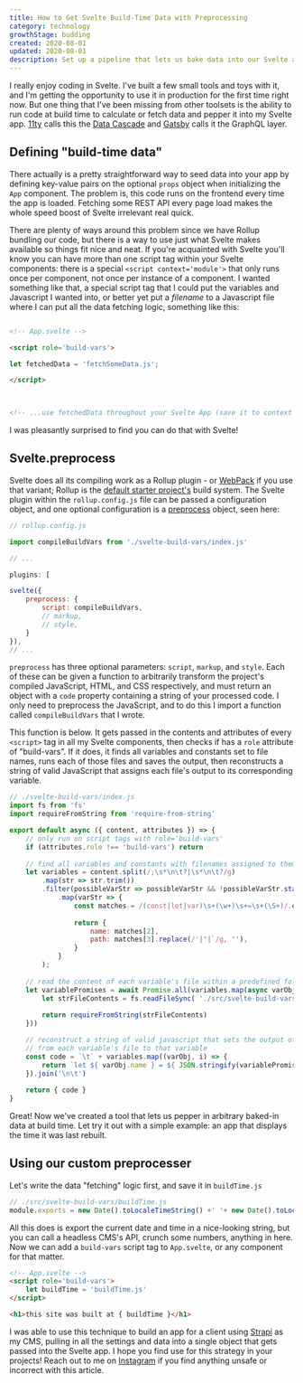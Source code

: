 ```yaml
---
title: How to Get Svelte Build-Time Data with Preprocessing
category: technology
growthStage: budding
created: 2020-08-01
updated: 2020-08-01
description: Set up a pipeline that lets us bake data into our Svelte app at build time, and make it fashion.
---
```

I really enjoy coding in Svelte. I've built a few small tools and toys with it, and I'm getting the opportunity to use it in production for the first time right now. But one thing that I've been missing from other toolsets is the ability to run code at build time to calculate or fetch data and pepper it into my Svelte app. [11ty](http://11ty.dev) calls this the [Data Cascade](https://www.11ty.dev/docs/data-cascade/) and [Gatsby](http://gatsbyjs.org) calls it the GraphQL layer.

## Defining "build-time data"
There actually is a pretty straightforward way to seed data into your app by defining key-value pairs on the optional `props` object when initializing the `App` component. The problem is, this code runs on the frontend every time the app is loaded. Fetching some REST API every page load makes the whole speed boost of Svelte irrelevant real quick.  

There are plenty of ways around this problem since we have Rollup bundling our code, but there is a way to use just what Svelte makes available so things fit nice and neat. If you're acquainted with Svelte you'll know you can have more than one script tag within your Svelte components: there is a special `<script context='module'>` that only runs once per component, not once per instance of a component. I wanted something like that, a special script tag that I could put the variables and Javascript I wanted into, or better yet put a *filename* to a Javascript file where I can put all the data fetching logic, something like this: 

```html

<!-- App.svelte -->

<script role='build-vars'>

let fetchedData = 'fetchSomeData.js';

</script>

  

<!-- ...use fetchedData throughout your Svelte App (save it to context for superpowers!) -->

```

I was pleasantly surprised to find you can do that with Svelte!  

## Svelte.preprocess
Svelte does all its compiling work as a Rollup plugin - or [WebPack](https://github.com/sveltejs/template-webpack) if you use that variant; Rollup is the [default starter project's](https://github.com/sveltejs/template) build system. The Svelte plugin within the `rollup.config.js` file can be passed a configuration object, and one optional configuration is a [preprocess](https://svelte.dev/docs#svelte_preprocess) object, seen here:

```js
// rollup.config.js

import compileBuildVars from './svelte-build-vars/index.js'

// ...

plugins: [

svelte({
	preprocess: {
		script: compileBuildVars,
		// markup,		
		// style,
	}
}),
// ...
```

`preprocess` has three optional parameters: `script`, `markup`, and `style`. Each of these can be given a function to arbitrarily transform the project's compiled JavaScript, HTML, and CSS respectively, and must return an object with a `code` property containing a string of your processed code. I only need to preprocess the JavaScript, and to do this I import a function called `compileBuildVars` that I wrote.

This function is below. It gets passed in the contents and attributes of every `<script>` tag in all my Svelte components, then checks if has a `role` attribute of "build-vars". If it does, it finds all variables and constants set to file names, runs each of those files and saves the output, then reconstructs a string of valid JavaScript that assigns each file's output to its corresponding variable.

```jsx
// ./svelte-build-vars/index.js
import fs from 'fs'
import requireFromString from 'require-from-string'

export default async ({ content, attributes }) => {
	// only run on script tags with role='build-vars'
	if (attributes.role !== 'build-vars') return
	
	// find all variables and constants with filenames assigned to them
	let variables = content.split(/;\s*\n\t?|\s*\n\t?/g)
		.map(str => str.trim())
		.filter(possibleVarStr => possibleVarStr && !possibleVarStr.startsWith('//') && /const|let|var/.test(possibleVarStr))
			.map(varStr => {
				const matches = /(const|let|var)\s+(\w+)\s+=\s+(\S+)/.exec(varStr)
				
				return {
					name: matches[2],
					path: matches[3].replace(/'|"|`/g, ''),
				}
			}
		);
	
	// read the content of each variable's file within a predefined folder
	let variablePromises = await Promise.all(variables.map(async varObj => {
		let strFileContents = fs.readFileSync( './src/svelte-build-vars/'+varObj.path, 'utf8' );
	
		return requireFromString(strFileContents)
	}))

	// reconstruct a string of valid javascript that sets the output of the code
	// from each variable's file to that variable
	const code = `\t` + variables.map((varObj, i) => {
		return `let ${ varObj.name } = ${ JSON.stringify(variablePromises[i]) };`
	}).join('\n\t')
	
	return { code }
}
```  

Great! Now we've created a tool that lets us pepper in arbitrary baked-in data at build time. Let try it out with a simple example: an app that displays the time it was last rebuilt.

## Using our custom preprocesser

Let's write the data "fetching" logic first, and save it in `buildTime.js`

```js
// ./src/svelte-build-vars/buildTime.js
module.exports = new Date().toLocaleTimeString() +' '+ new Date().toLocaleDateString()
```

All this does is export the current date and time in a nice-looking string, but you can call a headless CMS's API, crunch some numbers, anything in here. Now we can add a `build-vars` script tag to `App.svelte`, or any component for that matter.

```html
<!-- App.svelte -->
<script role='build-vars'>
	let buildTime = 'buildTime.js'
</script>

<h1>this site was built at { buildTime }</h1>
```

I was able to use this technique to build an app for a client using [Strapi](http://strapi.io) as my CMS, pulling in all the settings and data into a single object that gets passed into the Svelte app. I hope you find use for this strategy in your projects! Reach out to me on [Instagram](http://instagram.com/franknoirot) if you find anything unsafe or incorrect with this article.